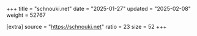 +++
title = "schnouki.net"
date = "2025-01-27"
updated = "2025-02-08"
weight = 52767

[extra]
source = "https://schnouki.net"
ratio = 23
size = 52
+++
